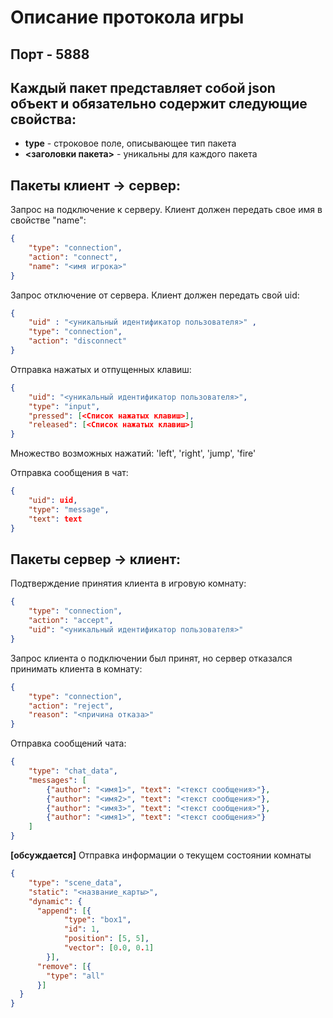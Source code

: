 # Описание протокола игры

## Порт - 5888
## Каждый пакет представляет собой json объект и обязательно содержит следующие свойства:
- **type** - строковое поле, описывающее тип пакета
- **<заголовки пакета>** - уникальны для каждого пакета

## Пакеты клиент -> сервер:

Запрос на подключение к серверу. Клиент должен передать свое имя в свойстве "name":
```json
{
    "type": "connection",
    "action": "connect",
    "name": "<имя игрока>"
}
```

Запрос отключение от сервера. Клиент должен передать свой uid:
```json
{
    "uid" : "<уникальный идентификатор пользователя>" ,
    "type": "connection",
    "action": "disconnect"
}
```

Отправка нажатых и отпущенных клавиш:
```json
{
    "uid": "<уникальный идентификатор пользователя>",
    "type": "input",
    "pressed": [<Список нажатых клавиш>],
    "released": [<Список нажатых клавиш>]
}
```

Множество возможных нажатий:
'left', 'right', 'jump', 'fire'

Отправка сообщения в чат:
```json
{
    "uid": uid,
    "type": "message",
    "text": text
}
```

## Пакеты сервер -> клиент:

Подтверждение принятия клиента в игровую комнату:
```json
{
    "type": "connection",
    "action": "accept",
    "uid": "<уникальный идентификатор пользователя>"
}
```

Запрос клиента о подключении был принят, но сервер отказался принимать клиента в комнату:
```json
{
    "type": "connection",
    "action": "reject",
    "reason": "<причина отказа>"
}
```

Отправка сообщений чата:
```json
{
    "type": "chat_data",
    "messages": [
        {"author": "<имя1>", "text": "<текст сообщения>"},
        {"author": "<имя2>", "text": "<текст сообщения>"},
        {"author": "<имя3>", "text": "<текст сообщения>"},
        {"author": "<имя1>", "text": "<текст сообщения>"}
    ]
}
```

**[обсуждается]**
Отправка информации о текущем состоянии комнаты
```json
{
    "type": "scene_data",
    "static": "<название_карты>",
    "dynamic": {
      "append": [{
            "type": "box1",
            "id": 1,
            "position": [5, 5],
            "vector": [0.0, 0.1]
        }],
      "remove": [{
        "type": "all"
      }]
  }
}
```
